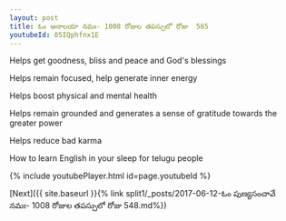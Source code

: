 ```yaml
---
layout: post
title: ఓం అనాలయా నమః- 1008 రోజుల తపస్సులో రోజు  565
youtubeId: 05IQphfnx1E
---
```

 
 
Helps get goodness, bliss and peace and God's blessings
 
Helps remain focused, help generate inner energy 
 
Helps boost physical and mental health 
 
Helps remain grounded and generates a sense of gratitude towards the greater power 
 
Helps reduce bad karma
 
How to learn English in your sleep for telugu people
 
 
 
 


{% include youtubePlayer.html id=page.youtubeId %}
 
[Next]({{ site.baseurl }}{% link split1/_posts/2017-06-12-ఓం పుణ్యసంచావే నమః- 1008 రోజుల తపస్సులో రోజు  548.md%})
 
